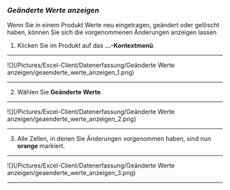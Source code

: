 ### *Geänderte Werte anzeigen*
Wenn Sie in einem Produkt Werte neu eingetragen, geändert oder gelöscht haben, können Sie sich die vorgenommenen Änderungen anzeigen lassen

1) Klicken Sie im Produkt auf das **...-Kontextmenü**.

---
![](/Pictures/Excel-Client/Datenerfassung/Geänderte Werte anzeigen/geaenderte_werte_anzeigen_1.png)

---

2) Wählen Sie **Geänderte Werte**.

---
![](/Pictures/Excel-Client/Datenerfassung/Geänderte Werte anzeigen/geaenderte_werte_anzeigen_2.png)

---

3) Alle Zellen, in denen Sie Änderungen vorgenommen haben, sind nun **orange** markiert.

---
![](/Pictures/Excel-Client/Datenerfassung/Geänderte Werte anzeigen/geaenderte_werte_anzeigen_3.png)

---
